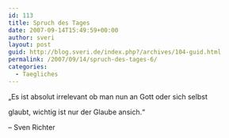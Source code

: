 ```yaml
---
id: 113
title: Spruch des Tages
date: 2007-09-14T15:49:59+00:00
author: sveri
layout: post
guid: http://blog.sveri.de/index.php?/archives/104-guid.html
permalink: /2007/09/14/spruch-des-tages-6/
categories:
  - Taegliches
---
```

&#8222;Es ist absolut irrelevant ob man nun an Gott oder sich selbst
  
glaubt, wichtig ist nur der Glaube ansich.&#8220;
  
&#8211; Sven Richter